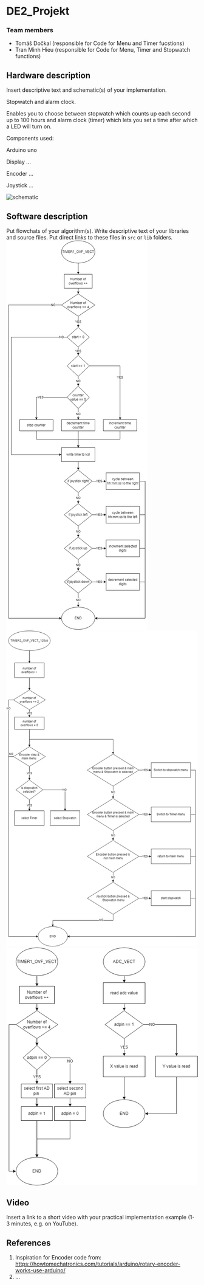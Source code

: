# DE2_Projekt

### Team members

* Tomáš Dočkal (responsible for Code for Menu and Timer fucstions)
* Tran Minh Hieu (responsible for Code for Menu, Timer and Stopwatch functions)

## Hardware description

Insert descriptive text and schematic(s) of your implementation.

Stopwatch and alarm clock.

Enables you to choose between stopwatch which counts up each second up to 100 hours and alarm clock (timer) which lets you set a time after which a LED will turn on.

Components used:

Arduino uno

Display ...

Encoder ...

Joystick ...

 ![schematic](images/)

## Software description

Put flowchats of your algorithm(s). Write descriptive text of your libraries and source files. Put direct links to these files in `src` or `lib` folders.
 ![flowchart](images/TIMER1.1_flowchart.png)
 ![flowchart](images/TIMER2_flowchart.png)
 ![flowchart](images/VECT_flowchart.png)
## Video

Insert a link to a short video with your practical implementation example (1-3 minutes, e.g. on YouTube).

## References

1. Inspiration for Encoder code from: https://howtomechatronics.com/tutorials/arduino/rotary-encoder-works-use-arduino/
2. ...
